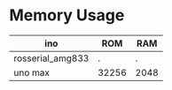
# Memory Usage

| ino | ROM | RAM |
----|----|----
|rosserial_amg833|.|.|
|uno max | 32256 | 2048 |
